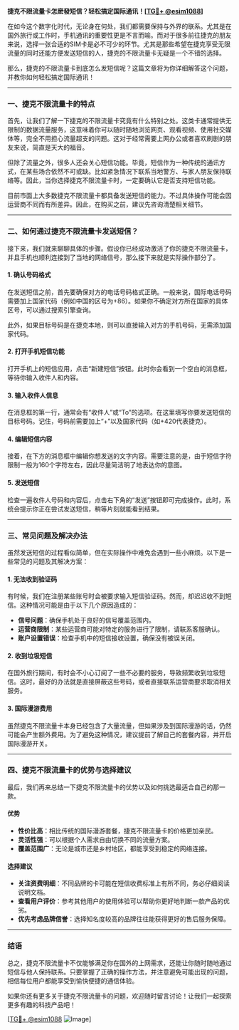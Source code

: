 **捷克不限流量卡怎麽發短信？轻松搞定国际通讯！[[TG💪+ @esim1088](https://t.me/s/esim1088)]**

在如今这个数字化时代，无论身在何处，我们都需要保持与外界的联系。尤其是在国外旅行或工作时，手机通讯的重要性更是不言而喻。而对于很多前往捷克的朋友来说，选择一张合适的SIM卡是必不可少的环节。尤其是那些希望在捷克享受无限流量的同时还能方便发送短信的人，捷克的不限流量卡无疑是一个不错的选择。

那么，捷克的不限流量卡到底怎么发短信呢？这篇文章将为你详细解答这个问题，并教你如何轻松搞定国际通讯！

---

### **一、捷克不限流量卡的特点**

首先，让我们了解一下捷克的不限流量卡究竟有什么特别之处。这类卡通常提供无限制的数据流量服务，这意味着你可以随时随地浏览网页、观看视频、使用社交媒体等，完全不用担心流量超支的问题。这对于经常需要上网办公或者喜欢刷剧的朋友来说，简直是天大的福音。

但除了流量之外，很多人还会关心短信功能。毕竟，短信作为一种传统的通讯方式，在某些场合依然不可或缺。比如紧急情况下联系当地警方、与家人朋友保持联络等。因此，当你选择捷克不限流量卡时，一定要确认它是否支持短信功能。

目前市面上大多数捷克不限流量卡都具备发送短信的能力。不过具体操作可能会因运营商不同而有所差异。因此，在购买之前，建议先咨询清楚相关细节。

---

### **二、如何通过捷克不限流量卡发送短信？**

接下来，我们就来聊聊具体的步骤。假设你已经成功激活了你的捷克不限流量卡，并且手机也顺利连接到了当地的网络信号，那么接下来就是实际操作部分了。

#### **1. 确认号码格式**
在发送短信之前，首先要确保对方的电话号码格式正确。一般来说，国际电话号码需要加上国家代码（例如中国的区号为+86）。如果你不确定对方所在国家的具体区号，可以通过搜索引擎查询。

此外，如果目标号码是在捷克本地，则可以直接输入对方的手机号码，无需添加国家代码。

#### **2. 打开手机短信功能**
打开手机上的短信应用，点击“新建短信”按钮。此时你会看到一个空白的消息框，等待你输入收件人和内容。

#### **3. 输入收件人信息**
在消息框的第一行，通常会有“收件人”或“To”的选项。在这里填写你要发送短信的目标号码。记住，号码前需要加上“+”以及国家代码（如+420代表捷克）。

#### **4. 编辑短信内容**
接着，在下方的消息框中编辑你想发送的文字内容。需要注意的是，由于短信字符限制一般为160个字符左右，因此尽量简洁明了地表达你的意图。

#### **5. 发送短信**
检查一遍收件人号码和内容后，点击右下角的“发送”按钮即可完成操作。此时，系统会提示你正在尝试发送短信，稍等片刻就能看到结果。

---

### **三、常见问题及解决办法**

虽然发送短信的过程看似简单，但在实际操作中难免会遇到一些小麻烦。以下是一些常见的问题及其解决方案：

#### **1. 无法收到验证码**
有时候，我们在注册某些账号时会被要求输入短信验证码。然而，却迟迟收不到短信。这种情况可能是由于以下几个原因造成的：
- **信号问题**：确保手机处于良好的信号覆盖范围内。
- **运营商限制**：某些运营商可能对特定的服务进行了限制，请联系客服确认。
- **账户设置错误**：检查手机中的短信接收设置，确保没有被误关闭。

#### **2. 收到垃圾短信**
在国外旅行期间，有时会不小心订阅了一些不必要的服务，导致频繁收到垃圾短信。这时，最好的办法就是直接屏蔽这些号码，或者直接联系运营商要求取消相关服务。

#### **3. 国际漫游费用**
虽然捷克不限流量卡本身已经包含了大量流量，但如果涉及到国际漫游的话，仍然可能会产生额外费用。为了避免这种情况，建议提前了解自己的套餐内容，并开启国际漫游开关。

---

### **四、捷克不限流量卡的优势与选择建议**

最后，我们再来总结一下捷克不限流量卡的优势以及如何挑选最适合自己的那一款。

#### **优势**
- **性价比高**：相比传统的国际漫游套餐，捷克不限流量卡的价格更加亲民。
- **灵活性强**：可以根据个人需求自由切换不同的流量方案。
- **覆盖范围广**：无论是城市还是乡村地区，都能享受到稳定的网络连接。

#### **选择建议**
- **关注资费明细**：不同品牌的卡可能在短信收费标准上有所不同，务必仔细阅读说明文档。
- **查看用户评价**：参考其他用户的使用体验可以帮助你更好地判断一款产品的优劣。
- **优先考虑品牌信誉**：选择知名度较高的品牌往往能获得更好的售后服务保障。

---

### **结语**

总之，捷克不限流量卡不仅能够满足你在国外的上网需求，还能让你随时随地通过短信与他人保持联系。只要掌握了正确的操作方法，并注意避免可能出现的问题，相信每位用户都能享受到愉快便捷的通信体验。

如果你还有更多关于捷克不限流量卡的问题，欢迎随时留言讨论！让我们一起探索更多有趣的科技产品吧！

[[TG💪+ @esim1088](https://t.me/s/esim1088) ![Image](https://i.postimg.cc/4NQfJmqS/Snipaste-2025-05-13-00-14-12.png)]
